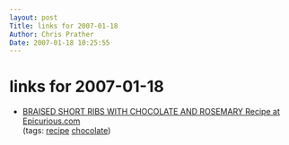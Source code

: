 ```yaml
---
layout: post
Title: links for 2007-01-18  
Author: Chris Prather
Date: 2007-01-18 10:25:55
---
```


# links for 2007-01-18
<ul class="delicious">
	<li>
		<div class="delicious-link"><a href="http://www.epicurious.com/recipes/recipe_views/views/233706">BRAISED SHORT RIBS WITH CHOCOLATE AND ROSEMARY Recipe at Epicurious.com</a></div>
		<div class="delicious-tags">(tags: <a href="http://del.icio.us/perigrin/recipe">recipe</a> <a href="http://del.icio.us/perigrin/chocolate">chocolate</a>)</div>
	</li>
</ul>

